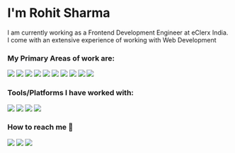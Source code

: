 <h1>I'm Rohit Sharma</h1>
<p>I am currently working as a Frontend Development Engineer at eClerx India. I come with an extensive experience of working with Web Development</p>

<h3>My Primary Areas of work are:</h3>

[<img src="https://img.icons8.com/color/48/000000/html-5--v1.png"/>]() 
[<img src="https://img.icons8.com/color/48/000000/css3.png"/>]()
[<img src="https://img.icons8.com/color/48/000000/javascript--v1.png"/>]() 
[<img src="https://img.icons8.com/color/48/000000/bootstrap.png"/>]()
[<img src="https://img.icons8.com/color/48/000000/react-native.png"/>]() 
[<img src="https://img.icons8.com/color/48/000000/redux.png"/>]()
[<img src="https://img.icons8.com/ios-filled/50/000000/jquery.png"/>]()
[<img src="https://img.icons8.com/color/48/000000/sass.png"/>]()
[<img src="https://img.icons8.com/external-itim2101-flat-itim2101/48/000000/external-email-digital-marketing-itim2101-flat-itim2101.png"/>]()
[<img src="https://img.icons8.com/officel/48/000000/php-logo.png"/>]()

<h3>Tools/Platforms I have worked with:</h3>

[<img src="https://img.icons8.com/color/48/000000/heroku.png"/>]() 
[<img src="https://img.icons8.com/color/48/000000/git.png"/>]()
[<img src="https://img.icons8.com/color/48/000000/stackoverflow.png"/>]()
[<img src="https://img.icons8.com/color/48/000000/visual-studio-code-2019.png"/>]()

<h3>How to reach me 📱</h3>

[<img src="https://img.icons8.com/color/50/000000/linkedin.png"/>](https://linkedin.com/in/rohitsharmaj7) 
[<img src="https://img.icons8.com/color/50/000000/whatsapp.png"/>](https://wa.me/9646870027)
[<img src="https://img.icons8.com/color/50/000000/skype.png"/>]()
